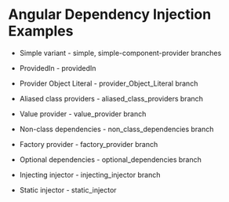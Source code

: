 # Angular Dependency Injection Examples

- Simple variant - simple, simple-component-provider branches

- ProvidedIn - providedIn

- Provider Object Literal - provider_Object_Literal branch

- Aliased class providers - aliased_class_providers branch

- Value provider - value_provider branch

- Non-class dependencies - non_class_dependencies branch

- Factory provider - factory_provider branch

- Optional dependencies - optional_dependencies branch

- Injecting injector - injecting_injector branch

- Static injector - static_injector
